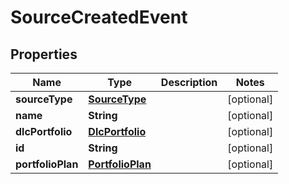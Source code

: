 
# SourceCreatedEvent

## Properties
Name | Type | Description | Notes
------------ | ------------- | ------------- | -------------
**sourceType** | [**SourceType**](SourceType.md) |  |  [optional]
**name** | **String** |  |  [optional]
**dlcPortfolio** | [**DlcPortfolio**](DlcPortfolio.md) |  |  [optional]
**id** | **String** |  |  [optional]
**portfolioPlan** | [**PortfolioPlan**](PortfolioPlan.md) |  |  [optional]



